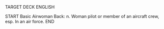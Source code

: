 TARGET DECK
ENGLISH

START
Basic
Airwoman
Back: n. Woman pilot or member of an aircraft crew, esp. In an air force.
END
